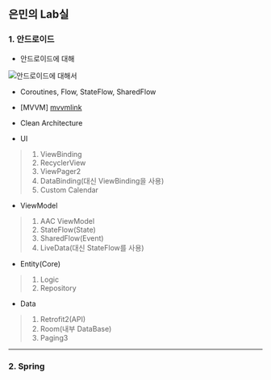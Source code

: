 ## 은민의 Lab실

### 1. 안드로이드

* 안드로이드에 대해

![안드로이드에 대해서](https://user-images.githubusercontent.com/88996022/144438024-af55c948-a089-49c8-a0c3-46fc75921571.png)

*  Coroutines, Flow, StateFlow, SharedFlow

*  [MVVM] [mvvmlink]

[mvvmlink]: https://github.com/sincere-eunmin/mvvm

*  Clean Architecture

* UI

> 1. ViewBinding
> 2. RecyclerView
> 3. ViewPager2
> 4. DataBinding(대신 ViewBinding을 사용)
> 5. Custom Calendar

*  ViewModel

> 1. AAC ViewModel
> 2. StateFlow(State)
> 3. SharedFlow(Event)
> 4. LiveData(대신 StateFlow를 사용)

* Entity(Core)

> 1. Logic
> 2. Repository

* Data

> 1. Retrofit2(API)
> 2. Room(내부 DataBase)
> 3. Paging3

* * * 

### 2. Spring


